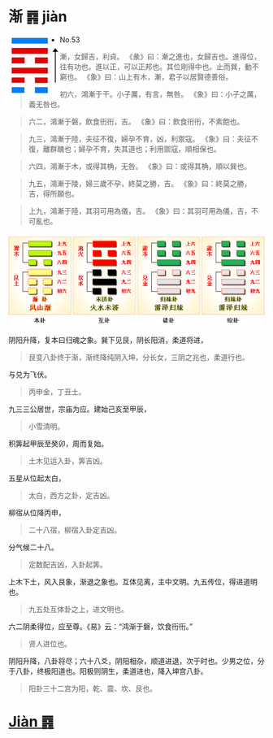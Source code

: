 # 渐 ䷴ jiàn

<img src="shapes/53.10.png" width="101" alt="渐" align="left">

- No.53

> 漸，女歸吉，利貞。
>《彖》曰：漸之進也，女歸吉也。進得位，往有功也。進以正，可以正邦也。其位剛得中也。止而巽，動不窮也。
>《象》曰：山上有木，漸，君子以居賢德善俗。

> 初六，鴻漸于干。小子厲，有言，無咎。
>《象》曰：小子之厲，義无咎也。

> 六二，鴻漸于磐，飲食衎衎，吉。
>《象》曰：飲食衎衎，不素飽也。

> 九三，鴻漸于陸，夫征不復，婦孕不育，凶，利禦寇。
>《象》曰：夫征不復，離群醜也；婦孕不育，失其道也；利用禦寇，順相保也。

> 六四，鴻漸于木，或得其桷，无咎。
>《象》曰：或得其桷，順以巽也。

> 九五，鴻漸于陵，婦三歲不孕，終莫之勝，吉。
>《象》曰：終莫之勝，吉，得所願也。

> 上九，鴻漸于陸，其羽可用為儀，吉。
>《象》曰：其羽可用為儀，吉，不可亂也。

<img src="shapes/53.11.png">

阴阳升降，复本曰归魂之象。巽下见艮，阴长阳消，柔道将进，
> 艮变八卦终于渐，渐终降纯阴入坤，分长女，三阴之兆也，柔道行也。

与兑为飞伏。
> 丙申金，丁丑土。

九三三公居世，宗庙为应。建始己亥至甲辰，
> 小雪清明。

积筭起甲辰至癸卯，周而复始。
> 土木见运入卦，筭吉凶。

五星从位起太白，
> 太白，西方之卦，定吉凶。

柳宿从位降丙申，
> 二十八宿，柳宿入卦定吉凶。

分气候二十八。
> 定数配吉凶，入卦起筭。

上木下土，风入艮象，渐退之象也。互体见离，主中文明。九五传位，得进道明也。
> 九五处互体卦之上，进文明也。

六二阴柔得位，应至尊。《易》云：“鸿渐于磐，饮食衎衎。”
> 贤人进位也。

阴阳升降，八卦将尽；六十八爻，阴阳相杂，顺道进退，次于时也。少男之位，分于八卦，终极阳道也。阳极则阴生，柔道进也，降入坤宫八卦。
> 阳卦三十二宫为阳，乾、震、坎、艮也。

# [Jiàn ䷴](e6b890jian.md)
